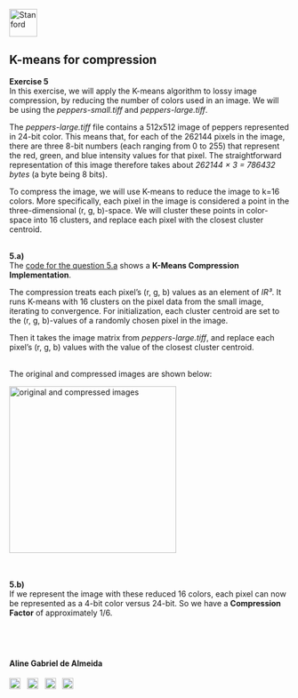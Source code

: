 <a href="https://i.dlpng.com/static/png/498606_preview.png"><img src="https://i.dlpng.com/static/png/498606_preview.png" title="Stanford" alt="Stanford" height="50"></a>

## K-means for compression
  
**Exercise 5**  
In this exercise, we will apply the K-means algorithm to lossy image compression, by reducing the number of colors used in an image. We will be using the *peppers-small.tiff* and *peppers-large.tiff*.  

The *peppers-large.tiff* file contains a 512x512 image of peppers represented in 24-bit color. This means that, for each of the 262144 pixels in the image, there are three 8-bit numbers (each ranging from 0 to 255) that represent the red, green, and blue intensity values for that pixel. The straightforward representation of this image therefore takes about *262144 × 3 = 786432 bytes* (a byte being 8 bits).  

To compress the image, we will use K-means to reduce the image to k=16 colors. More specifically, each pixel in the image is considered a point in the three-dimensional (r, g, b)-space. We will cluster these points in color-space into 16 clusters, and replace each pixel with the closest cluster centroid.

&nbsp; 
&nbsp;  
**5.a)**  
The [code for the question 5.a](https://github.com/AlmeidaAlin3/MachineLearning/blob/master/ProblemSet3/Exercise5/ex5_a.ipynb) shows a **K-Means Compression Implementation**.  

The compression treats each pixel’s (r, g, b) values as an element of *IR³*. It runs K-means with 16 clusters on the pixel data from the small image, iterating to convergence. For initialization, each cluster centroid are set to the (r, g, b)-values of a randomly chosen pixel in the image.  

Then it takes the image matrix from *peppers-large.tiff*, and replace each pixel’s (r, g, b) values with the value of the closest cluster centroid.  

&nbsp;  
The original and compressed images are shown below:

<a href="https://github.com/AlmeidaAlin3/MachineLearning/blob/master/ProblemSet3/Exercise5/5a_output.png"><img src="https://github.com/AlmeidaAlin3/MachineLearning/blob/master/ProblemSet3/Exercise5/img/5a_output.png" title="original and compressed images" alt="original and compressed images" height="300"></a>


&nbsp;  
&nbsp;  
**5.b)**  
If we represent the image with these reduced 16 colors, each pixel can now be represented as a 4-bit color versus 24-bit. So we have a **Compression Factor** of approximately 1/6.

&nbsp;  
---

#### Aline Gabriel de Almeida  
<a href="https://www.linkedin.com/in/alinegalmeida/"><img src="https://cdn3.iconfinder.com/data/icons/logos-and-brands-adobe/512/201_Linkedin-512.png" title="Linkedin: alinegalmeida" alt="https://www.linkedin.com/in/alinegalmeida/" height="20"></a>
&nbsp; <a href="https://www.kaggle.com/almeidaalin3"><img src="https://cdn3.iconfinder.com/data/icons/logos-and-brands-adobe/512/189_Kaggle-512.png" title="Kaggle: almeidaalin3" alt="https://www.kaggle.com/almeidaalin3" height="20"></a>
&nbsp; <a href="mailto:aline.gabriel.almeida@gmail.com"><img src="https://cdn3.iconfinder.com/data/icons/logos-and-brands-adobe/512/147_Gmail-512.png" title="aline.gabriel.almeida@gmail.com" alt="aline.gabriel.almeida@gmail.com" height="20"></a>
&nbsp; <a href="https://github.com/AlmeidaAlin3/"><img src="https://cdn3.iconfinder.com/data/icons/logos-and-brands-adobe/512/142_Github-512.png" title="Github: AlmeidaAlin3" alt="https://github.com/AlmeidaAlin3/" height="20"></a> 


